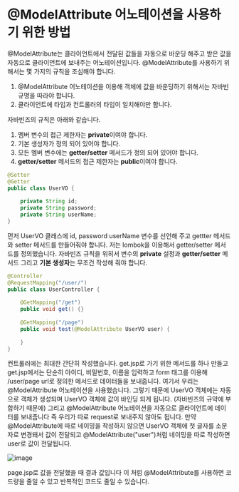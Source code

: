 # @ModelAttribute 어노테이션을 사용하기 위한 방법

@ModelAttribute는 클라이언트에서 전달된 값들을 자동으로 바운딩 해주고 받은 값을 자동으로 클라이언트에 보내주는 어노테이션입니다. @ModelAttribute를 사용하기 위해서는 몇 가지의 규칙을 조심해야 합니다.
1. @ModelAttribute 어노테이션을 이용해 객체에 값을 바운딩하기 위해서는 자바빈 규명을 따라야 합니다.
2. 클라이언트에 타입과 컨트롤러의 타입이 일치해야만 합니다.

자바빈즈의 규칙은 아래와 같습니다.
1. 멤버 변수의 접근 제한자는 **private**이여야 합니다.
2. 기본 생성자가 정의 되어 있어야 합니다.
3. 모든 멤버 변수에는 **getter/setter** 메서드가 정의 되어 있어야 합니다.
4. **getter/setter** 메서드의 접근 제한자는 **public**이여야 합니다. 

```java
@Setter
@Getter
public class UserVO {
	
	private String id;
	private String password;
	private String userName;
}
```
먼저 UserVO 클래스에 id, password userName 변수를 선언해 주고 gettter 메서드와 setter 메서드를 만들어줘야 합니다. 저는 lombok을 이용해서 getter/setter 메서드를 정의했습니다.
자바빈즈 규칙을 위히서 변수의 **private** 설정과 **getter/setter** 메서드 그리고 **기본 생성자**는 무조건 작성해 줘야 합니다.  
```java
@Controller
@RequestMapping("/user/")
public class UserController {
	
	@GetMapping("/get")
	public void get() {}
	
	@GetMapping("/page")
	public void test(@ModelAttribute UserVO user) {
		
	}
}

```
컨트롤러에는 최대한 간단히 작성했습니다. get.jsp로 가기 위한 메서드를 하나 만들고 get.jsp에서는 단순히 아이디, 비밀번호, 이름을 입력하고 form 태그를 이용해 /user/page url로 정의한 메서드로 데이터들을 보내줍니다. 여기서 우리는 @ModelAttribute 어노테이션을 사용했습니다. 그렇기 때문에 UserVO 객체에는 자동으로 객체가 생성되며 UserVO 객체에 값이 바인딩 되게 됩니다. (자바빈즈의 규약에 부합하기 때문에) 그리고 @ModelAttribute 어노테이션을 자동으로 클라이언트에 데이터를 보내줍니다 즉 우리가 따로 request로  보내주지 않아도 됩니다. 만약 @ModelAttribute에 따로 네이밍을 작성하지 않으면 UserVO 객체에 첫 글자를 소문자로 변경돼서 값이 전달되고 @ModelAttribute("user")처럼 네이밍을 따로 작성하면 user로 값이 전달됩니다.

![image](https://user-images.githubusercontent.com/84066249/158988059-85cdb8de-8783-4db0-85e1-442872a58194.png)

page.jsp로 값을 전달했을 때 결과 값입니다 이 처럼 @ModelAttribute를 사용하면 코드량을 줄일 수 있고 반복적인
코드도 줄일 수 있습니다. 


